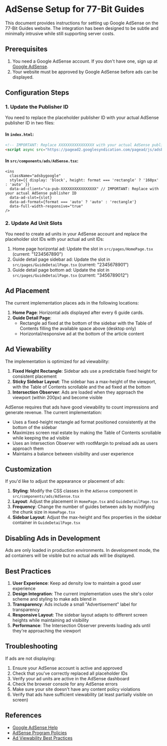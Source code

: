 # AdSense Setup for 77-Bit Guides

This document provides instructions for setting up Google AdSense on the 77-Bit Guides website. The integration has been designed to be subtle and minimally intrusive while still supporting server costs.

## Prerequisites

1. You need a Google AdSense account. If you don't have one, sign up at [Google AdSense](https://www.google.com/adsense/).
2. Your website must be approved by Google AdSense before ads can be displayed.

## Configuration Steps

### 1. Update the Publisher ID

You need to replace the placeholder publisher ID with your actual AdSense publisher ID in two files:

#### In `index.html`:

```html
<!-- IMPORTANT: Replace XXXXXXXXXXXXXXXX with your actual AdSense publisher ID -->
<script async src="https://pagead2.googlesyndication.com/pagead/js/adsbygoogle.js?client=ca-pub-XXXXXXXXXXXXXXXX" crossorigin="anonymous"></script>
```

#### In `src/components/ads/AdSense.tsx`:

```tsx
<ins
  className="adsbygoogle"
  style={{ display: 'block', height: format === 'rectangle' ? '160px' : 'auto' }}
  data-ad-client="ca-pub-XXXXXXXXXXXXXXXX" // IMPORTANT: Replace with your actual AdSense publisher ID
  data-ad-slot={slot}
  data-ad-format={format === 'auto' ? 'auto' : 'rectangle'}
  data-full-width-responsive="true"
/>
```

### 2. Update Ad Unit Slots

You need to create ad units in your AdSense account and replace the placeholder slot IDs with your actual ad unit IDs:

1. Home page horizontal ad: Update the slot in `src/pages/HomePage.tsx` (current: "1234567890")
2. Guide detail page sidebar ad: Update the slot in `src/pages/GuideDetailPage.tsx` (current: "2345678901")
3. Guide detail page bottom ad: Update the slot in `src/pages/GuideDetailPage.tsx` (current: "3456789012")

## Ad Placement

The current implementation places ads in the following locations:

1. **Home Page**: Horizontal ads displayed after every 6 guide cards.
2. **Guide Detail Page**: 
   - Rectangle ad fixed at the bottom of the sidebar with the Table of Contents filling the available space above (desktop only)
   - Horizontal/responsive ad at the bottom of the article content

## Ad Viewability

The implementation is optimized for ad viewability:

1. **Fixed Height Rectangle**: Sidebar ads use a predictable fixed height for consistent placement
2. **Sticky Sidebar Layout**: The sidebar has a max-height of the viewport, with the Table of Contents scrollable and the ad fixed at the bottom
3. **Intersection Observer**: Ads are loaded when they approach the viewport (within 200px) and become visible

AdSense requires that ads have good viewability to count impressions and generate revenue. The current implementation:
- Uses a fixed-height rectangle ad format positioned consistently at the bottom of the sidebar
- Maximizes screen real estate by making the Table of Contents scrollable while keeping the ad visible
- Uses an Intersection Observer with rootMargin to preload ads as users approach them
- Maintains a balance between visibility and user experience

## Customization

If you'd like to adjust the appearance or placement of ads:

1. **Styling**: Modify the CSS classes in the `AdSense` component in `src/components/ads/AdSense.tsx`
2. **Layout**: Adjust the placement in `HomePage.tsx` and `GuideDetailPage.tsx`
3. **Frequency**: Change the number of guides between ads by modifying the chunk size in `HomePage.tsx`
4. **Sidebar Layout**: Adjust the max-height and flex properties in the sidebar container in `GuideDetailPage.tsx`

## Disabling Ads in Development

Ads are only loaded in production environments. In development mode, the ad containers will be visible but no actual ads will be displayed.

## Best Practices

1. **User Experience**: Keep ad density low to maintain a good user experience
2. **Design Integration**: The current implementation uses the site's color scheme and styling to make ads blend in
3. **Transparency**: Ads include a small "Advertisement" label for transparency
4. **Responsive Layout**: The sidebar layout adapts to different screen heights while maintaining ad visibility
5. **Performance**: The Intersection Observer prevents loading ads until they're approaching the viewport

## Troubleshooting

If ads are not displaying:

1. Ensure your AdSense account is active and approved
2. Check that you've correctly replaced all placeholder IDs
3. Verify your ad units are active in the AdSense dashboard
4. Check the browser console for any AdSense errors
5. Make sure your site doesn't have any content policy violations
6. Verify that ads have sufficient viewability (at least partially visible on screen)

## References

- [Google AdSense Help](https://support.google.com/adsense/)
- [AdSense Program Policies](https://support.google.com/adsense/answer/48182)
- [Ad Viewability Best Practices](https://support.google.com/adsense/answer/7100895) 